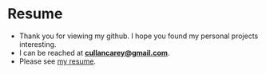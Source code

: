 # Resume
  - Thank you for viewing my github. I hope you found my personal projects interesting.
  - I can be reached at **cullancarey@gmail.com**. 
  - Please see [my resume](./Cullan_Carey_Resume.pdf).